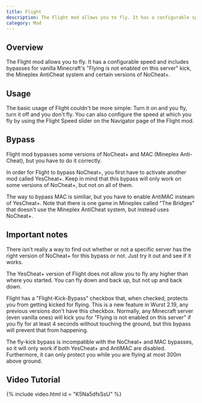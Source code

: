 ```yaml
---
title: Flight
description: The Flight mod allows you to fly. It has a configurable speed and includes bypasses for vanilla Minecraft's "Flying is not enabled on this server" kick, ...
category: Mod
---
```

## Overview
The Flight mod allows you to fly. It has a configurable speed and includes bypasses for vanilla Minecraft's "Flying is not enabled on this server" kick, the Mineplex AntiCheat system and certain versions of NoCheat+.

## Usage
The basic usage of Flight couldn't be more simple: Turn it on and you fly, turn it off and you don't fly.
You can also configure the speed at which you fly by using the Flight Speed slider on the Navigator page of the Flight mod.

## Bypass
Flight mod bypasses some versions of NoCheat+ and MAC (Mineplex Anti-Cheat), but you have to do it correctly.

In order for Flight to bypass NoCheat+, you first have to activate another mod called YesCheat+. Keep in mind that this bypass will only work on some versions of NoCheat+, but not on all of them.

The way to bypass MAC is similiar, but you have to enable AntiMAC insteam of YesCheat+.
Note that there is one game in Mineplex called "The Bridges" that doesn't use the Mineplex AntiCheat system, but instead uses NoCheat+.

## Important notes
There isn't really a way to find out whether or not a specific server has the right version of NoCheat+ for this bypass or not. Just try it out and see if it works.

The YesCheat+ version of Flight does not allow you to fly any higher than where you started. You can fly down and back up, but not up and back down.

Flight has a "Flight-Kick-Bypass" checkbox that, when checked, protects you from getting kicked for flying. This is a new feature in Wurst 2.19, any previous versions don't have this checkbox. Normally, any Minecraft server (even vanilla ones) will kick you for "Flying is not enabled on this server" if you fly for at least 4 seconds without touching the ground, but this bypass will prevent that from happening.

The fly-kick bypass is incompatible with the NoCheat+ and MAC bypasses, so it will only work if both YesCheat+ and AntiMAC are disabled. Furthermore, it can only protect you while you are flying at most 300m above ground.


## Video Tutorial
{% include video.html id = "K5Na5dfsSsU" %}
